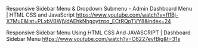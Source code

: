 Responsive Sidebar Menu & Dropdown Submenu - Admin Dashboard Menu | HTML CSS and JavaScript
https://www.youtube.com/watch?v=fI1Bj-X7MuE&list=PLxbVBWjVdAEhkNhgoytzpq_ECtRQpTVY8&index=24



Responsive Sidebar Menu Using HTML CSS And JAVASCRIPT | Dashboard Sidebar Menu
https://www.youtube.com/watch?v=C6227evfBig&t=31s
